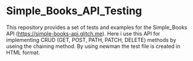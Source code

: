 # Simple_Books_API_Testing
This repository provides a set of tests and examples for the Simple_Books API (https://simple-books-api.glitch.me).
Here i use this API for implementing CRUD (GET, POST, PATH, PATCH, DELETE) methods by useing the chaining method.
By using newman the test file is created in HTML format.
